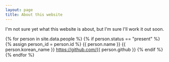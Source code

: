 ```yaml
---
layout: page
title: About this website
---
```


I'm not sure yet what this website is about, but I'm sure I'll work it out soon.

{% for person in site.data.people %}
 {% if person.status == "present" %}
  {% assign person_id = person.id %}
  {{ person.name }} {{ person.korean_name }} https://github.com/{{ person.github }}
 {% endif %}
{% endfor %}
